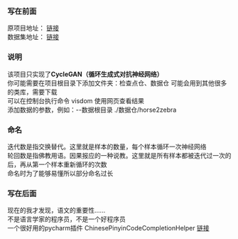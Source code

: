 ### 写在前面
原项目地址： [链接](https://github.com/junyanz/pytorch-CycleGAN-and-pix2pix)<br>
数据集地址： [链接](http://efrosgans.eecs.berkeley.edu/cyclegan/datasets/)<br>

### 说明
该项目只实现了**CycleGAN（循环生成式对抗神经网络）**<br>
你可能需要在项目根目录下添加文件夹：检查点仓、数据仓
可能会用到其他很多的类库，需要下载<br>
可以在控制台执行命令 visdom 使用网页查看结果<br>
添加数据的参数，例如：--数据根目录 ./数据仓/horse2zebra<br>

### 命名
迭代数是指交换替代。这里就是样本的数量，每个样本循环一次神经网络<br>
轮回数是指佛教用语。因果报应的一种说教。这里就是所有样本都被迭代过一次的后，再从第一个样本重新循环的次数<br>
命名时为了能够易懂所以部分命名过长<br>

### 写在后面
现在的我才发现，语文的重要性......<br>
不是语言学家的程序员，不是一个好程序员<br>
一个很好用的pycharm插件 ChinesePinyinCodeCompletionHelper [链接](https://github.com/tuchg/ChinesePinyin-CodeCompletionHelper)<br>
